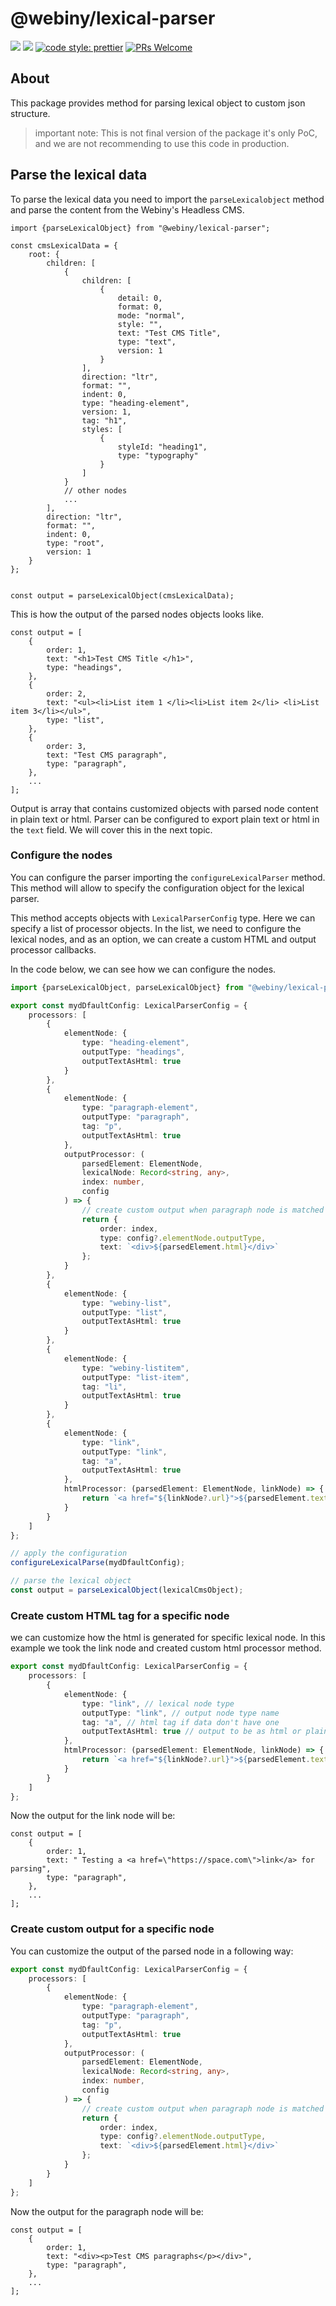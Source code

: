 # @webiny/lexical-parser

[![](https://img.shields.io/npm/dw/@webiny/lexical-parser-actions.svg)](https://www.npmjs.com/package/@webiny/lexical-editor)
[![](https://img.shields.io/npm/v/@webiny/lexical-parser.svg)](https://www.npmjs.com/package/@webiny/lexical-editor)
[![code style: prettier](https://img.shields.io/badge/code_style-prettier-ff69b4.svg?style=flat-square)](https://github.com/prettier/prettier)
[![PRs Welcome](https://img.shields.io/badge/PRs-welcome-brightgreen.svg?style=flat-square)](http://makeapullrequest.com)

## About

This package provides method for parsing lexical object to custom json structure.

> important note: This is not final version of the package it's only PoC, and we are not recommending to use this code
> in production.

## Parse the lexical data

To parse the lexical data you need to import the `parseLexicalobject` method and parse the content from the
Webiny's Headless CMS.

```tsx
import {parseLexicalObject} from "@webiny/lexical-parser";

const cmsLexicalData = {
    root: {
        children: [
            {
                children: [
                    {
                        detail: 0,
                        format: 0,
                        mode: "normal",
                        style: "",
                        text: "Test CMS Title",
                        type: "text",
                        version: 1
                    }
                ],
                direction: "ltr",
                format: "",
                indent: 0,
                type: "heading-element",
                version: 1,
                tag: "h1",
                styles: [
                    {
                        styleId: "heading1",
                        type: "typography"
                    }
                ]
            }
            // other nodes
            ...
        ],
        direction: "ltr",
        format: "",
        indent: 0,
        type: "root",
        version: 1
    }
};


const output = parseLexicalObject(cmsLexicalData);
```

This is how the output of the parsed nodes objects looks like.

```tsx
const output = [
    {
        order: 1,
        text: "<h1>Test CMS Title </h1>",
        type: "headings",
    },
    {
        order: 2,
        text: "<ul><li>List item 1 </li><li>List item 2</li> <li>List item 3</li></ul>",
        type: "list",
    },
    {
        order: 3,
        text: "Test CMS paragraph",
        type: "paragraph",
    },
    ...
];
```

Output is array that contains customized objects with parsed node content in plain text or html. Parser can be
configured to export plain text or html in the `text` field. We will cover this in the next topic.

### Configure the nodes

You can configure the parser importing the `configureLexicalParser` method. This method will allow to specify the
configuration object for the lexical parser.

This method accepts objects with `LexicalParserConfig` type. Here we can specify a list of processor objects. In the
list, we need to configure the lexical nodes, and as an option, we can create a custom HTML and output processor
callbacks.

In the code below, we can see how we can configure the nodes.

```ts
import {parseLexicalObject, parseLexicalObject} from "@webiny/lexical-parser";

export const mydDfaultConfig: LexicalParserConfig = {
    processors: [
        {
            elementNode: {
                type: "heading-element",
                outputType: "headings",
                outputTextAsHtml: true
            }
        },
        {
            elementNode: {
                type: "paragraph-element",
                outputType: "paragraph",
                tag: "p",
                outputTextAsHtml: true
            },
            outputProcessor: (
                parsedElement: ElementNode,
                lexicalNode: Record<string, any>,
                index: number,
                config
            ) => {
                // create custom output when paragraph node is matched
                return {
                    order: index,
                    type: config?.elementNode.outputType,
                    text: `<div>${parsedElement.html}</div>`
                };
            }
        },
        {
            elementNode: {
                type: "webiny-list",
                outputType: "list",
                outputTextAsHtml: true
            }
        },
        {
            elementNode: {
                type: "webiny-listitem",
                outputType: "list-item",
                tag: "li",
                outputTextAsHtml: true
            }
        },
        {
            elementNode: {
                type: "link",
                outputType: "link",
                tag: "a",
                outputTextAsHtml: true
            },
            htmlProcessor: (parsedElement: ElementNode, linkNode) => {
                return `<a href="${linkNode?.url}">${parsedElement.text}</a>`;
            }
        }
    ]
};

// apply the configuration
configureLexicalParse(mydDfaultConfig);

// parse the lexical object
const output = parseLexicalObject(lexicalCmsObject);
```

### Create custom HTML tag for a specific node

we can customize how the html is generated for specific lexical node. In this example we took the link node and created
custom html processor method.

```ts
export const mydDfaultConfig: LexicalParserConfig = {
    processors: [
        {
            elementNode: {
                type: "link", // lexical node type
                outputType: "link", // output node type name
                tag: "a", // html tag if data don't have one
                outputTextAsHtml: true // output to be as html or plain text
            },
            htmlProcessor: (parsedElement: ElementNode, linkNode) => {
                return `<a href="${linkNode?.url}">${parsedElement.text}</a>`;
            }
        }
    ]
};
```

Now the output for the link node will be:

```tsx
const output = [
    {
        order: 1,
        text: " Testing a <a href=\"https://space.com\">link</a> for parsing",
        type: "paragraph",
    },
    ...
];
```

### Create custom output for a specific node

You can customize the output of the parsed node in a following way:

```ts
export const mydDfaultConfig: LexicalParserConfig = {
    processors: [
        {
            elementNode: {
                type: "paragraph-element",
                outputType: "paragraph",
                tag: "p",
                outputTextAsHtml: true
            },
            outputProcessor: (
                parsedElement: ElementNode,
                lexicalNode: Record<string, any>,
                index: number,
                config
            ) => {
                // create custom output when paragraph node is matched
                return {
                    order: index,
                    type: config?.elementNode.outputType,
                    text: `<div>${parsedElement.html}</div>`
                };
            }
        }
    ]
};

```

Now the output for the paragraph node will be:

```tsx
const output = [
    {
        order: 1,
        text: "<div><p>Test CMS paragraphs</p></div>",
        type: "paragraph",
    },
    ...
];
```
